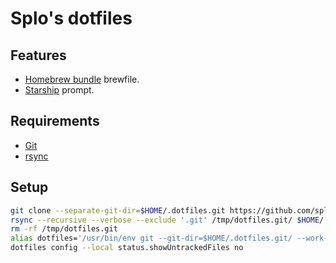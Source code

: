 # Splo's dotfiles

## Features

- [Homebrew bundle](https://github.com/Homebrew/homebrew-bundle) brewfile.
- [Starship](https://starship.rs/) prompt.

## Requirements

- [Git](https://git-scm.com/)
- [rsync](https://rsync.samba.org/)

## Setup

```bash
git clone --separate-git-dir=$HOME/.dotfiles.git https://github.com/splo/dotfiles.git /tmp/dotfiles.git
rsync --recursive --verbose --exclude '.git' /tmp/dotfiles.git/ $HOME/
rm -rf /tmp/dotfiles.git
alias dotfiles='/usr/bin/env git --git-dir=$HOME/.dotfiles.git/ --work-tree=$HOME'
dotfiles config --local status.showUntrackedFiles no
```
